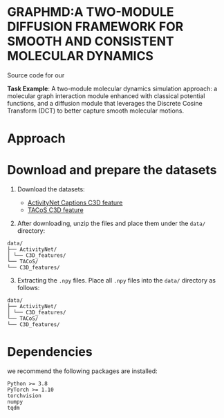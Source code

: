 # GRAPHMD:A TWO-MODULE DIFFUSION FRAMEWORK FOR SMOOTH AND CONSISTENT MOLECULAR DYNAMICS
Source code for our 

**Task Example**: A two-module molecular dynamics simulation approach: a molecular graph interaction module enhanced with classical potential functions, and a diffusion module that leverages the Discrete Cosine Transform (DCT) to better capture smooth molecular motions.

# Approach

# Download and prepare the datasets
1. Download the datasets:

   - [ActivityNet Captions C3D feature](https://example.com/ActivityNet_C3D.zip)
   - [TACoS C3D feature](https://example.com/TACoS_C3D.zip)

2. After downloading, unzip the files and place them under the `data/` directory:

```
data/
├── ActivityNet/
│ └── C3D_features/
└── TACoS/
└── C3D_features/
```

3. Extracting the `.npy` files.  Place all `.npy` files into the `data/` directory as follows:

```
data/
├── ActivityNet/
│ └── C3D_features/
└── TACoS/
└── C3D_features/
```
# Dependencies
we recommend the following packages are installed:

```
Python >= 3.8
PyTorch >= 1.10
torchvision
numpy
tqdm
```
